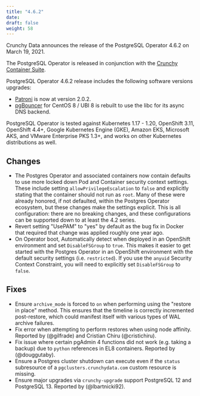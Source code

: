```yaml
---
title: "4.6.2"
date:
draft: false
weight: 58
---
```


Crunchy Data announces the release of the PostgreSQL Operator 4.6.2 on March 19, 2021.

The PostgreSQL Operator is released in conjunction with the [Crunchy Container Suite](https://github.com/CrunchyData/crunchy-containers/).

PostgreSQL Operator 4.6.2 release includes the following software versions upgrades:

- [Patroni](https://patroni.readthedocs.io/) is now at version 2.0.2.
- [pgBouncer](https://www.pgbouncer.org/) for CentOS 8 / UBI 8 is rebuilt to use the libc for its async DNS backend.

PostgreSQL Operator is tested against Kubernetes 1.17 - 1.20, OpenShift 3.11, OpenShift 4.4+, Google Kubernetes Engine (GKE), Amazon EKS, Microsoft AKS, and VMware Enterprise PKS 1.3+, and works on other Kubernetes distributions as well.

## Changes

- The Postgres Operator and associated containers now contain defaults to use more locked down Pod and Container security context settings. These include setting `allowPrivilegeEscalation` to `false`  and explicitly stating that the container should not run as `root`. Many of these were already honored, if not defaulted, within the Postgres Operator ecosystem, but these changes make the settings explicit. This is all configuration: there are no breaking changes, and these configurations can be supported down to at least the 4.2 series.
- Revert setting "UsePAM" to "yes" by default as the bug fix in Docker that required that change was applied roughly one year ago.
- On Operator boot, Automatically detect when deployed in an OpenShift environment and set `DisableFSGroup` to `true`. This makes it easier to get started with the Postgres Operator in an OpenShift environment with the default security settings (i.e. `restricted`). If you use the `anyuid` Security Context Constraint, you will need to explicitly set `DisableFSGroup` to `false`.

## Fixes

- Ensure `archive_mode` is forced to `on` when performing using the "restore in place" method. This ensures that the timeline is correctly incremented post-restore, which could manifest itself with various types of WAL archive failures.
- Fix error when attempting to perform restores when using node affinity. Reported by (@gilfrade) and Cristian Chiru (@cristichiru).
- Fix issue where certain pgAdmin 4 functions did not work (e.g. taking a backup) due to `python` references in EL8 containers. Reported by (@douggutaby).
- Ensure a Postgres cluster shutdown can execute even if the `status` subresource of a `pgclusters.crunchydata.com` custom resource is missing.
- Ensure major upgrades via `crunchy-upgrade` support PostgreSQL 12 and PostgreSQL 13. Reported by (@lbartnicki92).

